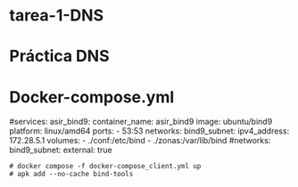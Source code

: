 # tarea-1-DNS
# Práctica DNS

# Docker-compose.yml

#services:
  asir_bind9:
    container_name: asir_bind9
    image: ubuntu/bind9
    platform: linux/amd64
    ports:
      - 53:53
    networks:
      bind9_subnet:
        ipv4_address: 172.28.5.1
    volumes:
      - ./conf:/etc/bind
      - ./zonas:/var/lib/bind
#networks:
  bind9_subnet:
    external: true

    # docker compose -f docker-compose_client.yml up
    # apk add --no-cache bind-tools